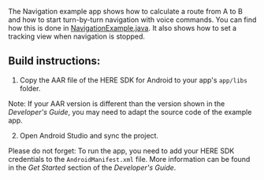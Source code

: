 The Navigation example app shows how to calculate a route from A to B and how to start turn-by-turn navigation with voice commands. You can find how this is done in [NavigationExample.java](app/src/main/java/com/here/tracking/NavigationExample.java). It also shows how to set a tracking view when navigation is stopped.

Build instructions:
-------------------

1) Copy the AAR file of the HERE SDK for Android to your app's `app/libs` folder.

Note: If your AAR version is different than the version shown in the _Developer's Guide_, you may need to adapt the source code of the example app.

2) Open Android Studio and sync the project.

Please do not forget: To run the app, you need to add your HERE SDK credentials to the `AndroidManifest.xml` file. More information can be found in the _Get Started_ section of the _Developer's Guide_.

